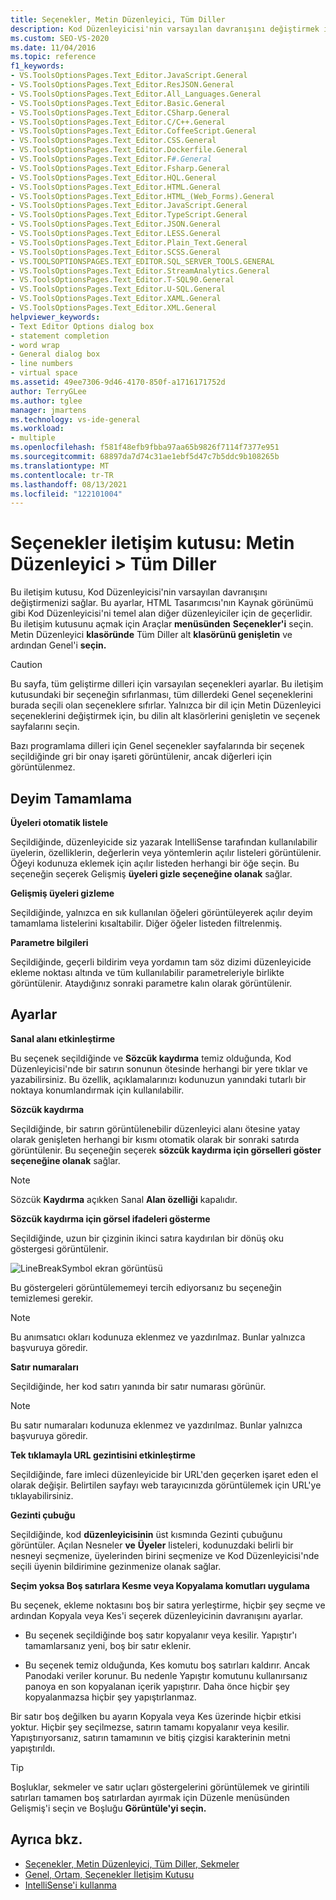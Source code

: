 ```yaml
---
title: Seçenekler, Metin Düzenleyici, Tüm Diller
description: Kod Düzenleyicisi'nin varsayılan davranışını değiştirmek için Tüm Diller bölümündeki Genel sayfasını kullanmayı Visual Studio.
ms.custom: SEO-VS-2020
ms.date: 11/04/2016
ms.topic: reference
f1_keywords:
- VS.ToolsOptionsPages.Text_Editor.JavaScript.General
- VS.ToolsOptionsPages.Text_Editor.ResJSON.General
- VS.ToolsOptionsPages.Text_Editor.All_Languages.General
- VS.ToolsOptionsPages.Text_Editor.Basic.General
- VS.ToolsOptionsPages.Text_Editor.CSharp.General
- VS.ToolsOptionsPages.Text_Editor.C/C++.General
- VS.ToolsOptionsPages.Text_Editor.CoffeeScript.General
- VS.ToolsOptionsPages.Text_Editor.CSS.General
- VS.ToolsOptionsPages.Text_Editor.Dockerfile.General
- VS.ToolsOptionsPages.Text_Editor.F#.General
- VS.ToolsOptionsPages.Text_Editor.Fsharp.General
- VS.ToolsOptionsPages.Text_Editor.HQL.General
- VS.ToolsOptionsPages.Text_Editor.HTML.General
- VS.ToolsOptionsPages.Text_Editor.HTML_(Web_Forms).General
- VS.ToolsOptionsPages.Text_Editor.JavaScript.General
- VS.ToolsOptionsPages.Text_Editor.TypeScript.General
- VS.ToolsOptionsPages.Text_Editor.JSON.General
- VS.ToolsOptionsPages.Text_Editor.LESS.General
- VS.ToolsOptionsPages.Text_Editor.Plain_Text.General
- VS.ToolsOptionsPages.Text_Editor.SCSS.General
- VS.TOOLSOPTIONSPAGES.TEXT_EDITOR.SQL_SERVER_TOOLS.GENERAL
- VS.ToolsOptionsPages.Text_Editor.StreamAnalytics.General
- VS.ToolsOptionsPages.Text_Editor.T-SQL90.General
- VS.ToolsOptionsPages.Text_Editor.U-SQL.General
- VS.ToolsOptionsPages.Text_Editor.XAML.General
- VS.ToolsOptionsPages.Text_Editor.XML.General
helpviewer_keywords:
- Text Editor Options dialog box
- statement completion
- word wrap
- General dialog box
- line numbers
- virtual space
ms.assetid: 49ee7306-9d46-4170-850f-a1716171752d
author: TerryGLee
ms.author: tglee
manager: jmartens
ms.technology: vs-ide-general
ms.workload:
- multiple
ms.openlocfilehash: f581f48efb9fbba97aa65b9826f7114f7377e951
ms.sourcegitcommit: 68897da7d74c31ae1ebf5d47c7b5ddc9b108265b
ms.translationtype: MT
ms.contentlocale: tr-TR
ms.lasthandoff: 08/13/2021
ms.locfileid: "122101004"
---
```

# <a name="options-dialog-box-text-editor--all-languages"></a>Seçenekler iletişim kutusu: Metin Düzenleyici \> Tüm Diller

Bu iletişim kutusu, Kod Düzenleyicisi'nin varsayılan davranışını değiştirmenizi sağlar. Bu ayarlar, HTML Tasarımcısı'nın Kaynak görünümü gibi Kod Düzenleyicisi'ni temel alan diğer düzenleyiciler için de geçerlidir. Bu iletişim kutusunu açmak için Araçlar **menüsünden** **Seçenekler'i** seçin. Metin Düzenleyici **klasöründe** Tüm Diller alt **klasörünü genişletin** ve ardından Genel'i **seçin.**

> [!CAUTION]
> Bu sayfa, tüm geliştirme dilleri için varsayılan seçenekleri ayarlar. Bu iletişim kutusundaki bir seçeneğin sıfırlanması, tüm dillerdeki Genel seçeneklerini burada seçili olan seçeneklere sıfırlar. Yalnızca bir dil için Metin Düzenleyici seçeneklerini değiştirmek için, bu dilin alt klasörlerini genişletin ve seçenek sayfalarını seçin.

Bazı programlama dilleri için Genel seçenekler sayfalarında bir seçenek seçildiğinde gri bir onay işareti görüntülenir, ancak diğerleri için görüntülenmez.

## <a name="statement-completion"></a>Deyim Tamamlama

**Üyeleri otomatik listele**

Seçildiğinde, düzenleyicide siz yazarak IntelliSense tarafından kullanılabilir üyelerin, özelliklerin, değerlerin veya yöntemlerin açılır listeleri görüntülenir. Öğeyi kodunuza eklemek için açılır listeden herhangi bir öğe seçin. Bu seçeneğin seçerek Gelişmiş **üyeleri gizle seçeneğine olanak** sağlar.

**Gelişmiş üyeleri gizleme**

Seçildiğinde, yalnızca en sık kullanılan öğeleri görüntüleyerek açılır deyim tamamlama listelerini kısaltabilir. Diğer öğeler listeden filtrelenmiş.

**Parametre bilgileri**

Seçildiğinde, geçerli bildirim veya yordamın tam söz dizimi düzenleyicide ekleme noktası altında ve tüm kullanılabilir parametreleriyle birlikte görüntülenir. Ataydığınız sonraki parametre kalın olarak görüntülenir.

## <a name="settings"></a>Ayarlar

**Sanal alanı etkinleştirme**

Bu seçenek seçildiğinde ve **Sözcük kaydırma** temiz olduğunda, Kod Düzenleyicisi'nde bir satırın sonunun ötesinde herhangi bir yere tıklar ve yazabilirsiniz. Bu özellik, açıklamalarınızı kodunuzun yanındaki tutarlı bir noktaya konumlandırmak için kullanılabilir.

**Sözcük kaydırma**

Seçildiğinde, bir satırın görüntülenebilir düzenleyici alanı ötesine yatay olarak genişleten herhangi bir kısmı otomatik olarak bir sonraki satırda görüntülenir. Bu seçeneğin seçerek **sözcük kaydırma için görselleri göster seçeneğine olanak** sağlar.

> [!NOTE]
> Sözcük **Kaydırma** açıkken Sanal **Alan özelliği** kapalıdır.

**Sözcük kaydırma için görsel ifadeleri gösterme**

Seçildiğinde, uzun bir çizginin ikinci satıra kaydırılan bir dönüş oku göstergesi görüntülenir.

![LineBreakSymbol ekran görüntüsü](../../ide/reference/media/linebreak.gif)

Bu göstergeleri görüntülememeyi tercih ediyorsanız bu seçeneğin temizlemesi gerekir.

> [!NOTE]
> Bu anımsatıcı okları kodunuza eklenmez ve yazdırılmaz. Bunlar yalnızca başvuruya göredir.

**Satır numaraları**

Seçildiğinde, her kod satırı yanında bir satır numarası görünür.

> [!NOTE]
> Bu satır numaraları kodunuza eklenmez ve yazdırılmaz. Bunlar yalnızca başvuruya göredir.

**Tek tıklamayla URL gezintisini etkinleştirme**

Seçildiğinde, fare imleci düzenleyicide bir URL'den geçerken işaret eden el olarak değişir. Belirtilen sayfayı web tarayıcınızda görüntülemek için URL'ye tıklayabilirsiniz.

**Gezinti çubuğu**

Seçildiğinde, kod **düzenleyicisinin** üst kısmında Gezinti çubuğunu görüntüler. Açılan Nesneler **ve** **Üyeler** listeleri, kodunuzdaki belirli bir nesneyi seçmenize, üyelerinden birini seçmenize ve Kod Düzenleyicisi'nde seçili üyenin bildirimine gezinmenize olanak sağlar.

**Seçim yoksa Boş satırlara Kesme veya Kopyalama komutları uygulama**

Bu seçenek, ekleme noktasını boş bir satıra yerleştirme, hiçbir şey seçme ve ardından Kopyala veya Kes'i seçerek düzenleyicinin davranışını ayarlar.

- Bu seçenek seçildiğinde boş satır kopyalanır veya kesilir. Yapıştır'ı tamamlarsanız yeni, boş bir satır eklenir.

- Bu seçenek temiz olduğunda, Kes komutu boş satırları kaldırır. Ancak Panodaki veriler korunur. Bu nedenle Yapıştır komutunu kullanırsanız panoya en son kopyalanan içerik yapıştırır. Daha önce hiçbir şey kopyalanmazsa hiçbir şey yapıştırlanmaz.

Bir satır boş değilken bu ayarın Kopyala veya Kes üzerinde hiçbir etkisi yoktur. Hiçbir şey seçilmezse, satırın tamamı kopyalanır veya kesilir. Yapıştırıyorsanız, satırın tamamının ve bitiş çizgisi karakterinin metni yapıştırıldı.

> [!TIP]
> Boşluklar, sekmeler ve satır uçları göstergelerini görüntülemek ve girintili satırları tamamen  boş  satırlardan ayırmak için Düzenle menüsünden Gelişmiş'i seçin ve Boşluğu **Görüntüle'yi seçin.**

## <a name="see-also"></a>Ayrıca bkz.

- [Seçenekler, Metin Düzenleyici, Tüm Diller, Sekmeler](../../ide/reference/options-text-editor-all-languages-tabs.md)
- [Genel, Ortam, Seçenekler İletişim Kutusu](../../ide/reference/general-environment-options-dialog-box.md)
- [IntelliSense'i kullanma](../../ide/using-intellisense.md)
